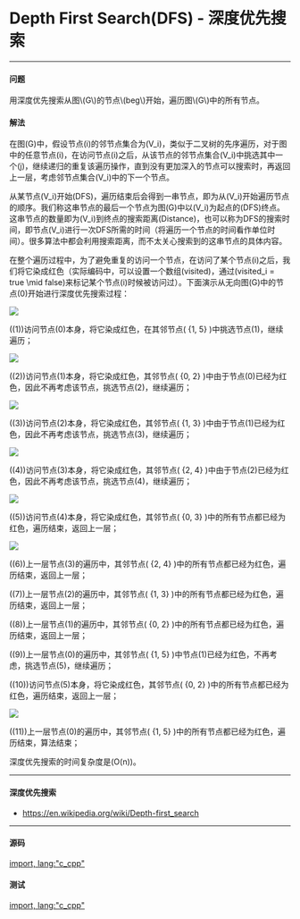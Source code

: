 # Depth First Search(DFS) - 深度优先搜索

--------

#### 问题

<p id="i">用深度优先搜索从图\(G\)的节点\(beg\)开始，遍历图\(G\)中的所有节点。 </p>

#### 解法

在图\(G\)中，假设节点\(i\)的邻节点集合为\(V_i\)，类似于二叉树的先序遍历，对于图中的任意节点\(i\)，在访问节点\(i\)之后，从该节点的邻节点集合\(V_i\)中挑选其中一个\(j\)，继续递归的重复该遍历操作，直到没有更加深入的节点可以搜索时，再返回上一层，考虑邻节点集合\(V_i\)中的下一个节点。 </p>

从某节点\(V_i\)开始\(DFS\)，遍历结束后会得到一串节点，即为从\(V_i\)开始遍历节点的顺序。我们称这串节点的最后一个节点为图\(G\)中以\(V_i\)为起点的\(DFS\)终点。这串节点的数量即为\(V_i\)到终点的搜索距离\(Distance\)，也可以称为DFS的搜索时间，即节点\(V_i\)进行一次DFS所需的时间（将遍历一个节点的时间看作单位时间）。很多算法中都会利用搜索距离，而不太关心搜索到的这串节点的具体内容。</p>

在整个遍历过程中，为了避免重复的访问一个节点，在访问了某个节点\(i\)之后，我们将它染成红色（实际编码中，可以设置一个数组\(visited\)，通过\(visited_i = true \mid false\)来标记某个节点\(i\)时候被访问过）。下面演示从无向图\(G\)中的节点\(0\)开始进行深度优先搜索过程： </p>

<img src="../res/DepthFirstSearch1.svg" /></p>

\((1)\)访问节点\(0\)本身，将它染成红色，在其邻节点\( \{1, 5\} \)中挑选节点\(1\)，继续遍历； </p>

<img src="../res/DepthFirstSearch2.svg" /></p>

\((2)\)访问节点\(1\)本身，将它染成红色，其邻节点\( \{0, 2\} \)中由于节点\(0\)已经为红色，因此不再考虑该节点，挑选节点\(2\)，继续遍历； </p>

<img src="../res/DepthFirstSearch3.svg" /></p>

\((3)\)访问节点\(2\)本身，将它染成红色，其邻节点\( \{1, 3\} \)中由于节点\(1\)已经为红色，因此不再考虑该节点，挑选节点\(3\)，继续遍历； </p>

<img src="../res/DepthFirstSearch4.svg" /></p>

\((4)\)访问节点\(3\)本身，将它染成红色，其邻节点\( \{2, 4\} \)中由于节点\(2\)已经为红色，因此不再考虑该节点，挑选节点\(4\)，继续遍历； </p>

<img src="../res/DepthFirstSearch5.svg" /></p>

\((5)\)访问节点\(4\)本身，将它染成红色，其邻节点\( \{0, 3\} \)中的所有节点都已经为红色，遍历结束，返回上一层； </p>

<img src="../res/DepthFirstSearch6.svg" /></p>

\((6)\)上一层节点\(3\)的遍历中，其邻节点\( \{2, 4\} \)中的所有节点都已经为红色，遍历结束，返回上一层； </p>

\((7)\)上一层节点\(2\)的遍历中，其邻节点\( \{1, 3\} \)中的所有节点都已经为红色，遍历结束，返回上一层； </p>

\((8)\)上一层节点\(1\)的遍历中，其邻节点\( \{0, 2\} \)中的所有节点都已经为红色，遍历结束，返回上一层； </p>

\((9)\)上一层节点\(0\)的遍历中，其邻节点\( \{1, 5\} \)中节点\(1\)已经为红色，不再考虑，挑选节点\(5\)，继续遍历； </p>

\((10)\)访问节点\(5\)本身，将它染成红色，其邻节点\( \{0, 2\} \)中的所有节点都已经为红色，遍历结束，返回上一层； </p>

<img src="../res/DepthFirstSearch7.svg" /></p>

\((11)\)上一层节点\(0\)的遍历中，其邻节点\( \{1, 5\} \)中的所有节点都已经为红色，遍历结束，算法结束； </p>

深度优先搜索的时间复杂度是\(O(n)\)。 </p>

--------

#### 深度优先搜索

* https://en.wikipedia.org/wiki/Depth-first_search

--------

#### 源码

[import, lang:"c_cpp"](../../../../src/GraphTheory/Traverse/DepthFirstSearch.hpp)

#### 测试

[import, lang:"c_cpp"](../../../../src/GraphTheory/Traverse/DepthFirstSearch.cpp)
